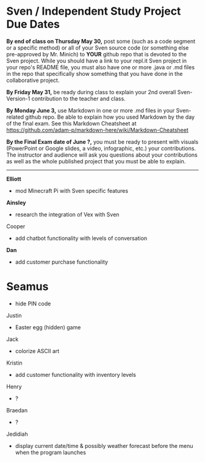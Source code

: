 # Sven / Independent Study Project Due Dates

**By end of class on Thursday May 30,** post some (such as a code segment or a specific method) or all of your Sven source code (or something else pre-approved by Mr. Minich) to **YOUR** github repo that is devoted to the Sven project. While you should have a link to your repl.it Sven project in your repo's README file, you must also have one or more .java or .md files in the repo that specifically show something that you have done in the collaborative project.

**By Friday May 31,** be ready during class to explain your 2nd overall Sven-Version-1 contribution to the teacher and class.

**By Monday June 3,** use Markdown in one or more .md files in your Sven-related github repo. Be able to explain how you used Markdown by the day of the final exam. See this Markdown Cheatsheet at https://github.com/adam-p/markdown-here/wiki/Markdown-Cheatsheet

**By the Final Exam date of June ?,** you must be ready to present with visuals (PowerPoint or Google slides, a video, infographic, etc.) your contributions. The instructor and audience will ask you questions about your contributions as well as the whole published project that you must be able to explain.

---



**Elliott**
- mod Minecraft Pi with Sven specific features

**Ainsley**
- research the integration of Vex with Sven

Cooper
- add chatbot functionality with levels of conversation

**Dan**
- add customer purchase functionality

# Seamus
- hide PIN code

Justin
- Easter egg (hidden) game

Jack
- colorize ASCII art

Kristin
- add customer functionality with inventory levels

Henry
- ?

Braedan 
- ?

Jedidiah
- display current date/time & possibly weather forecast before the menu when the program launches

